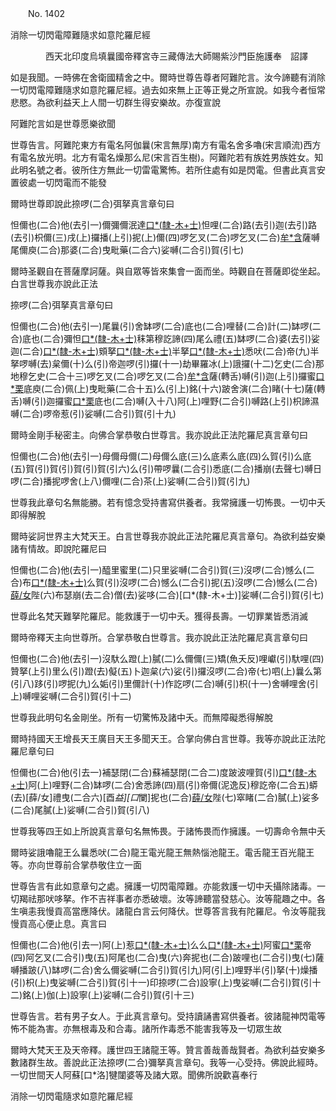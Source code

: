 ﻿　　No. 1402

消除一切閃電障難隨求如意陀羅尼經

　　　　西天北印度烏填曩國帝釋宮寺三藏傳法大師賜紫沙門臣施護奉　詔譯


如是我聞。一時佛在舍衛國精舍之中。爾時世尊告尊者阿難陀言。汝今諦聽有消除一切閃電障難隨求如意陀羅尼經。過去如來無上正等正覺之所宣說。如我今者恒常悲愍。為欲利益天上人間一切群生得安樂故。亦復宣說

阿難陀言如是世尊愿樂欲聞

世尊告言。阿難陀東方有電名阿伽曩(宋言無厚)南方有電名舍多嚕(宋言順流)西方有電名放光明。北方有電名燥那么尼(宋言百生樹)。阿難陀若有族姓男族姓女。知此明名號之者。彼所住方無此一切雷電驚怖。若所住處有如是閃電。但書此真言安置彼處一切閃電而不能發

爾時世尊即說此捺啰(二合)弭拏真言章句曰

怛儞也(二合)他(去引一)儞彌儞泯達[口*(隸-木+士)](二)怛哩(二合)路(去引)迦(去引)路(去引)枳儞(三)戌(上)攞播(上引)抳(上)儞(四)啰乞叉(二合)啰乞叉(二合)[牟*含](牟含反稱名五)薩嚩尾儞庾(二合)那婆(二合)曳毗藥(二合六)娑嚩(二合引)賀(引七)

爾時圣觀自在菩薩摩訶薩。與自眾等皆來集會一面而坐。時觀自在菩薩即從坐起。白言世尊我亦說此正法

捺啰(二合)弭拏真言章句曰

怛儞也(二合)他(去引一)尾曩(引)舍缽啰(二合)底也(二合)哩替(二合)計(二)缽啰(二合)底也(二合)彌怛[口*(隸-木+士)](二合三)秣第穆訖諦(四)尾么禮(五)缽啰(二合)婆(去引)娑迦(二合)[口*(隸-木+士)](六)頞拏[口*(隸-木+士)](七)半拏[口*(隸-木+士)](八)悉吠(二合)帝(九)半拏啰嚩(去)枲儞(十)么(引)帝迦啰(引)攞(十一)劫畢羅冰(上)誐攞(十二)乞史(二合)那地穆乞史(二合十三)啰乞叉(二合)啰乞叉(二合)[牟*含](十四)薩(轉舌)嚩(引)迦(上引)攞蜜[口*栗](二合)底庾(二合)佩(上)曳毗藥(二合十五)么(引上)銘(十六)跛舍演(二合)睹(十七)薩(轉舌)嚩(引)迦攞蜜[口*栗](二合)底也(二合)嚩(入十八)阿(上)哩野(二合引)嚩路(上引)枳諦濕嚩(二合)啰帝惹(引)娑嚩(二合引)賀(引十九)

爾時金剛手秘密主。向佛合掌恭敬白世尊言。我亦說此正法陀羅尼真言章句曰

怛儞也(二合)他(去引一)母儞母儞(二)母儞么底(三)么底素么底(四)么賀(引)么底(五)賀(引)賀(引)賀(引)賀(引六)么(引)帶啰曩(二合引)悉底(二合)播崩(去聲七)嚩日啰(二合)播抳啰舍(上八)儞哩(二合)茶(上)娑嚩(二合引)賀(引九)

世尊我此章句名無能勝。若有憶念受持書寫供養者。我常擁護一切怖畏。一切中夭即得解脫

爾時娑訶世界主大梵天王。白言世尊我亦說此正法陀羅尼真言章句。為欲利益安樂諸有情故。即說陀羅尼曰

怛儞也(二合)他(去引一)醯里蜜里(二)只里娑嚩(二合引)賀(三)沒啰(二合)憾么(二合)布[口*(隸-木+士)](四)么賀(引)沒啰(二合)憾么(二合引)抳(五)沒啰(二合)憾么(二合)[薛/女](轉舌)陛(六)布瑟崩(去二合)僧(去)娑哆(二合)[口*(隸-木+士)]娑嚩(二合引)賀(引七)

世尊此名梵天難拏陀羅尼。能救護于一切中夭。獲得長壽。一切罪業皆悉消滅

爾時帝釋天主向世尊所。合掌恭敬白世尊言。我亦說此正法陀羅尼真言章句曰

怛儞也(二合)他(去引一)沒馱么蹬(上)膩(二)么儞儞(三)矯(魚夭反)哩巘(引)馱哩(四)贊拏(上引)里么(引)蹬(去)儗(五)卜迦枲(六)娑(引)攞沒啰(二合)帝(七)呬(上)曩么第(引八)跢(引)啰抳(九)么姤(引)里儞計(十)作訖啰(二合)嚩(引)枳(十一)舍嚩哩舍(引上)嚩哩娑嚩(二合引)賀(引十二)

世尊我此明句名金剛坐。所有一切驚怖及諸中夭。而無障礙悉得解脫

爾時持國天王增長天王廣目天王多聞天王。合掌向佛白言世尊。我等亦說此正法陀羅尼章句曰

怛儞也(二合)他(引去一)補瑟閉(二合)蘇補瑟閉(二合二)度跛波哩賀(引)[口*(隸-木+士)](三)阿(上)哩野(二合)缽啰(二合)舍悉諦(四)扇(引)帝儞(泥逸反)穆訖帝(二合五)蟒(去)[薛/女]禮曳(二合六)[酉*益][口*闌]抳也(二合)[薛/女](轉舌)陛(七)窣睹(二合)膩(上)娑多(二合)尾膩(上)娑嚩(二合引)賀(引八)

世尊我等四王如上所說真言章句名無怖畏。于諸怖畏而作擁護。一切壽命令無中夭

爾時娑誐嚕龍王么曩悉吠(二合)龍王電光龍王無熱惱池龍王。電舌龍王百光龍王等。亦向世尊前合掌恭敬住立一面

世尊告言有此如意章句之處。擁護一切閃電障難。亦能救護一切中夭攝除諸毒。一切羯祛那吠哆拏。作不吉祥事者亦悉破壞。汝等諦聽當發慈心。汝等龍趣之中。各生嗔恚我慢貢高當應降伏。諸龍白言云何降伏。世尊答言我有陀羅尼。令汝等龍我慢貢高心便止息。真言曰

怛儞也(二合)他(引去一)阿(上)惹[口*(隸-木+士)](二)么么[口*(隸-木+士)](三)阿蜜[口*栗](二合)帝(四)阿乞叉(二合引)曳(五)阿尾也(二合)曳(六)奔抳也(二合)跛哩也(二合引)曳(七)薩嚩播跛(八)缽啰(二合)舍么儞娑嚩(二合引)賀(引九)阿(引上)哩野半(引)拏(十)燥播(引)枳(上)曳娑嚩(二合引)賀(引十一)印捺啰(二合)設寧(上)曳娑嚩(二合引)賀(引十二)銘(上)伽(上)設寧(上)娑嚩(二合引)賀(引十三)

世尊告言。若有男子女人。于此真言章句。受持讀誦書寫供養者。彼諸龍神閃電等怖不能為害。亦無根毒及和合毒。諸所作毒悉不能害我等及一切眾生故

爾時大梵天王及天帝釋。護世四王諸龍王等。贊言善哉善哉賢者。為欲利益安樂多數諸群生故。善說此正法捺啰(二合)彌拏真言章句。我等一心受持。佛說此經時。一切世間天人阿蘇[口*洛]犍闥婆等及諸大眾。聞佛所說歡喜奉行

消除一切閃電隨求如意陀羅尼經

